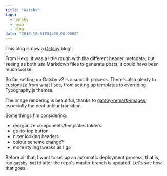 ```yaml
---
title: "Gatsby"
tags:
  - gatsby
  - hexo
  - blog
date: "2018-12-01T04:00:00.000Z"
---
```


This blog is now a [Gatsby](https://www.gatsbyjs.org/) blog!

From Hexo, it was a little rough with the different header metadata, but seeing as both use Markdown files to generate posts, it could have been much worse.

So far, setting up Gatsby v2 is a smooth process. There's also plenty to customize from what I see, from setting up templates to overriding Typography.js themes.

The image rendering is beautiful, thanks to [gatsby-remark-images](https://www.gatsbyjs.org/packages/gatsby-remark-images/), especially the neat unblur transition.

Some things I'm considering:
- reorganize components/templates folders
- go-to-top button
- nicer looking headers
- colour scheme change?
- more styling tweaks as I go

Before all that, I want to set up an automatic deployment process, that is, run `gatsby build` after the repo's master branch is updated. Let's see how that goes.